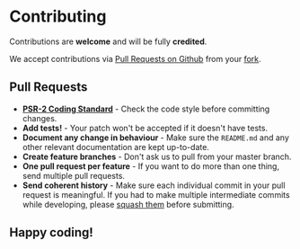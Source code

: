 # Contributing 

Contributions are **welcome** and will be fully **credited**. 

We accept contributions via [Pull Requests on Github](https://help.github.com/articles/about-pull-requests/) from your [fork](https://guides.github.com/activities/forking/). 

## Pull Requests 

- **[PSR-2 Coding Standard](https://github.com/php-fig/fig-standards/blob/master/accepted/PSR-2-coding-style-guide.md)** - Check the code style before committing changes. 
- **Add tests!** - Your patch won't be accepted if it doesn't have tests. 
- **Document any change in behaviour** - Make sure the `README.md` and any other relevant documentation are kept up-to-date. 
- **Create feature branches** - Don't ask us to pull from your master branch. 
- **One pull request per feature** - If you want to do more than one thing, send multiple pull requests. 
- **Send coherent history** - Make sure each individual commit in your pull request is meaningful. If you had to make multiple intermediate commits while developing, please [squash them](http://www.git-scm.com/book/en/v2/Git-Tools-Rewriting-History#Changing-Multiple-Commit-Messages) before submitting. 

## Happy coding!
